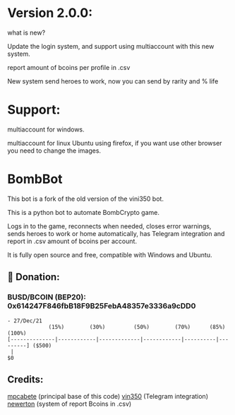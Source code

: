 # Version 2.0.0:
what is new?

Update the login system, and support using multiaccount with this new system.

report amount of bcoins per profile in .csv

New system send heroes to work, now you can send by rarity and % life

# Support:

multiaccount for windows.

multiaccount for linux Ubuntu using firefox, if you want use other browser you need to change the images.

# BombBot
This bot is a fork of the old version of the vini350 bot.

This is a python bot to automate BombCrypto game.

Logs in to the game, reconnects when needed, closes error warnings, sends heroes to work or home automatically, has Telegram integration and report in .csv amount of bcoins per account.

It is fully open source and free, compatible with Windows and Ubuntu.


## 🎁 Donation:
### BUSD/BCOIN (BEP20): 0x614247F846fbB18F9B25FebA48357e3336a9cDD0

``` 
- 27/Dec/21
             (15%)        (30%)         (50%)        (70%)      (85%)     (100%)
[--------------|------------|-------------|------------|----------|---------] ($500)
 |
$0
```


## Credits:
[mpcabete](https://github.com/mpcabete)  (principal base of this code)
[vin350](https://github.com/vin350) (Telegram integration)
[newerton](https://github.com/newerton) (system of report Bcoins in .csv)
